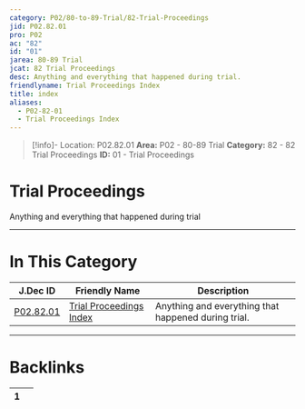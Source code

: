 ```yaml
---
category: P02/80-to-89-Trial/82-Trial-Proceedings
jid: P02.82.01
pro: P02
ac: "82"
id: "01"
jarea: 80-89 Trial
jcat: 82 Trial Proceedings
desc: Anything and everything that happened during trial.
friendlyname: Trial Proceedings Index
title: index
aliases:
  - P02-82-01
  - Trial Proceedings Index
---
```

>[!info]- Location: P02.82.01
>**Area:** P02 - 80-89 Trial
>**Category:** 82 - 82 Trial Proceedings
>**ID:** 01 - Trial Proceedings

# Trial Proceedings

Anything and everything that happened during trial
 


---
# In This Category

| J.Dec ID                                                                                   | Friendly Name                                                                                            | Description                                         |
| ------------------------------------------------------------------------------------------ | -------------------------------------------------------------------------------------------------------- | --------------------------------------------------- |
| [P02.82.01](index.md) | [Trial Proceedings Index](index.md) | Anything and everything that happened during trial. |


---
# Backlinks
<div><table class="dataview table-view-table"><thead class="table-view-thead"><tr class="table-view-tr-header"><th class="table-view-th"><span></span><span class="dataview small-text">1</span></th><th class="table-view-th"><span></span></th></tr></thead><tbody class="table-view-tbody"></tbody></table></div>